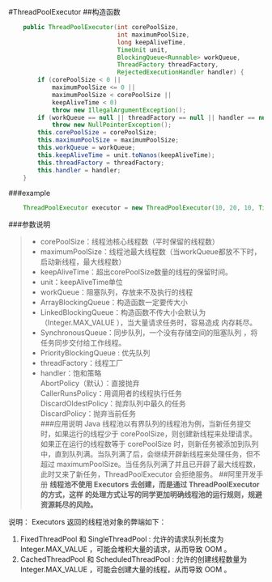 #ThreadPoolExecutor
##构造函数
```java
    public ThreadPoolExecutor(int corePoolSize,
                              int maximumPoolSize,
                              long keepAliveTime,
                              TimeUnit unit,
                              BlockingQueue<Runnable> workQueue,
                              ThreadFactory threadFactory,
                              RejectedExecutionHandler handler) {
        if (corePoolSize < 0 ||
            maximumPoolSize <= 0 ||
            maximumPoolSize < corePoolSize ||
            keepAliveTime < 0)
            throw new IllegalArgumentException();
        if (workQueue == null || threadFactory == null || handler == null)
            throw new NullPointerException();
        this.corePoolSize = corePoolSize;
        this.maximumPoolSize = maximumPoolSize;
        this.workQueue = workQueue;
        this.keepAliveTime = unit.toNanos(keepAliveTime);
        this.threadFactory = threadFactory;
        this.handler = handler;
    }
```
###example
```java
    ThreadPoolExecutor executor = new ThreadPoolExecutor(10, 20, 10, TimeUnit.SECONDS, new LinkedBlockingQueue<>(100000), new NamedThreadFactory("LYW-PUBLISHER"));
```
###参数说明                            
>- corePoolSize：线程池核心线程数（平时保留的线程数）
>- maximumPoolSize：线程池最大线程数（当workQueue都放不下时，启动新线程，最大线程数）
>- keepAliveTime：超出corePoolSize数量的线程的保留时间。
>- unit：keepAliveTime单位
>- workQueue：阻塞队列，存放来不及执行的线程
>- ArrayBlockingQueue：构造函数一定要传大小
>- LinkedBlockingQueue：构造函数不传大小会默认为（Integer.MAX_VALUE ），当大量请求任务时，容易造成 内存耗尽。
>- SynchronousQueue：同步队列，一个没有存储空间的阻塞队列 ，将任务同步交付给工作线程。
>- PriorityBlockingQueue : 优先队列
>- threadFactory：线程工厂
>- handler：饱和策略  
AbortPolicy（默认）：直接抛弃  
CallerRunsPolicy：用调用者的线程执行任务  
DiscardOldestPolicy：抛弃队列中最久的任务  
DiscardPolicy：抛弃当前任务  
###应用说明
Java 线程池以有界队列的线程池为例，当新任务提交时，如果运行的线程少于 corePoolSize，则创建新线程来处理请求。如果正在运行的线程数等于 corePoolSize 时，则新任务被添加到队列中，直到队列满。当队列满了后，会继续开辟新线程来处理任务，但不超过 maximumPoolSize。当任务队列满了并且已开辟了最大线程数，此时又来了新任务，ThreadPoolExecutor 会拒绝服务。
##阿里开发手册
>**线程池不使用 Executors 去创建，而是通过 ThreadPoolExecutor 的方式，这样 的处理方式让写的同学更加明确线程池的运行规则，规避资源耗尽的风险。**  

说明： Executors 返回的线程池对象的弊端如下：

1. FixedThreadPool 和 SingleThreadPool : 允许的请求队列长度为 Integer.MAX_VALUE ，可能会堆积大量的请求，从而导致 OOM 。
2. CachedThreadPool 和 ScheduledThreadPool : 允许的创建线程数量为 Integer.MAX_VALUE ，可能会创建大量的线程，从而导致 OOM 。